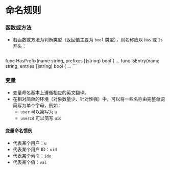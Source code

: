 # 命名规则

### 函数或方法

- 若函数或方法为判断类型（返回值主要为 `bool` 类型），则名称应以 `Has` 或 `Is` 开头：

	```
func HasPrefix(name string, prefixes []string) bool { ...
func IsEntry(name string, entries []string) bool { ...
	```
	
### 变量

- 变量命名基本上遵循相应的英文翻译。
- 在相对简单的环境（对象数量少、针对性强）中，可以将一些名称由完整单词简写为单个字母，例如：
	- `user` 可以简写为 `u`
	- `userId` 可以简写 `uid`
	
#### 变量命名惯例

- 代表某个用户：`u`
- 代表某个用户 ID：`uid`
- 代表某个索引：`idx`
- 代表某个值：`val`